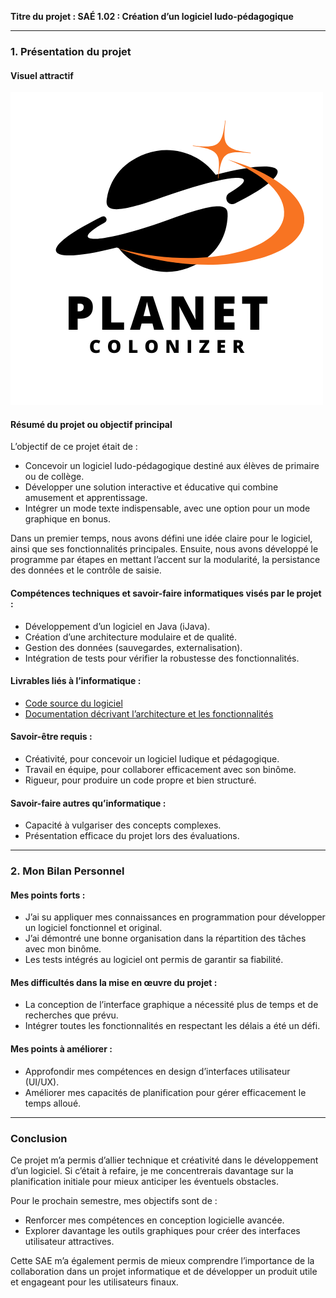 **Titre du projet : SAÉ 1.02 : Création d’un logiciel ludo-pédagogique**

---

### **1. Présentation du projet**

#### **Visuel attractif**  
![](image.webp)
#### **Résumé du projet ou objectif principal**

L’objectif de ce projet était de :

- Concevoir un logiciel ludo-pédagogique destiné aux élèves de primaire ou de collège.
- Développer une solution interactive et éducative qui combine amusement et apprentissage.
- Intégrer un mode texte indispensable, avec une option pour un mode graphique en bonus.

Dans un premier temps, nous avons défini une idée claire pour le logiciel, ainsi que ses fonctionnalités principales. Ensuite, nous avons développé le programme par étapes en mettant l’accent sur la modularité, la persistance des données et le contrôle de saisie.

#### **Compétences techniques et savoir-faire informatiques visés par le projet :**

- Développement d’un logiciel en Java (iJava).
- Création d’une architecture modulaire et de qualité.
- Gestion des données (sauvegardes, externalisation).
- Intégration de tests pour vérifier la robustesse des fonctionnalités.

#### **Livrables liés à l’informatique :**

- [Code source du logiciel](https://github.com/Aksel-B/Planet-Colonizer/tree/main/src/main/Java)
- [Documentation décrivant l’architecture et les fonctionnalités](https://github.com/Aksel-B/Planet-Colonizer/blob/main/README.md)

#### **Savoir-être requis :**

- Créativité, pour concevoir un logiciel ludique et pédagogique.
- Travail en équipe, pour collaborer efficacement avec son binôme.
- Rigueur, pour produire un code propre et bien structuré.

#### **Savoir-faire autres qu’informatique :**

- Capacité à vulgariser des concepts complexes.
- Présentation efficace du projet lors des évaluations.

---

### **2. Mon Bilan Personnel**

#### **Mes points forts :**

- J’ai su appliquer mes connaissances en programmation pour développer un logiciel fonctionnel et original.
- J’ai démontré une bonne organisation dans la répartition des tâches avec mon binôme.
- Les tests intégrés au logiciel ont permis de garantir sa fiabilité.

#### **Mes difficultés dans la mise en œuvre du projet :**

- La conception de l’interface graphique a nécessité plus de temps et de recherches que prévu.
- Intégrer toutes les fonctionnalités en respectant les délais a été un défi.

#### **Mes points à améliorer :**

- Approfondir mes compétences en design d’interfaces utilisateur (UI/UX).
- Améliorer mes capacités de planification pour gérer efficacement le temps alloué.

---

### **Conclusion**

Ce projet m’a permis d’allier technique et créativité dans le développement d’un logiciel. Si c’était à refaire, je me concentrerais davantage sur la planification initiale pour mieux anticiper les éventuels obstacles.

Pour le prochain semestre, mes objectifs sont de :

- Renforcer mes compétences en conception logicielle avancée.
- Explorer davantage les outils graphiques pour créer des interfaces utilisateur attractives.

Cette SAE m’a également permis de mieux comprendre l’importance de la collaboration dans un projet informatique et de développer un produit utile et engageant pour les utilisateurs finaux.
